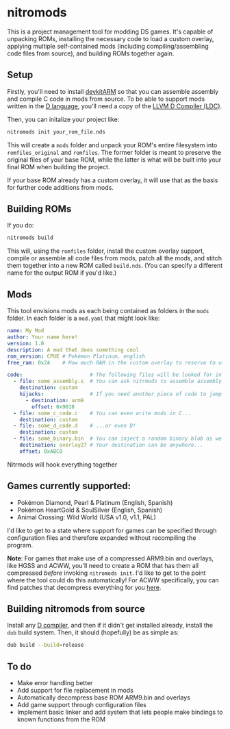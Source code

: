 # nitromods

This is a project management tool for modding DS games. It's capable of unpacking ROMs, installing the necessary code to load a custom overlay, applying multiple self-contained mods (including compiling/assembling code files from source), and building ROMs together again.


## Setup

Firstly, you'll need to install [devkitARM](https://devkitpro.org/wiki/Getting_Started) so that you can assemble assembly and compile C code in mods from source. To be able to support mods written in the [D language](https://dlang.org), you'll need a copy of the [LLVM D Compiler (LDC)](https://github.com/ldc-developers/ldc#installation).

Then, you can initalize your project like:

```sh
nitromods init your_rom_file.nds
```

This will create a `mods` folder and unpack your ROM's entire filesystem into `romfiles_original` and `romfiles`. The former folder is meant to preserve the original files of your base ROM, while the latter is what will be built into your final ROM when building the project. 

If your base ROM already has a custom overlay, it will use that as the basis for further code additions from mods.


## Building ROMs

If you do:

```sh
nitromods build
```

This will, using the `romfiles` folder, install the custom overlay support, compile or assemble all code files from mods, patch all the mods, and stitch them together into a new ROM called `build.nds`. (You can specify a different name for the output ROM if you'd like.)


## Mods

This tool envisions mods as each being contained as folders in the `mods` folder. In each folder is a `mod.yaml` that might look like:

```yaml
name: My Mod
author: Your name here!
version: 1.0
description: A mod that does something cool
rom_version: CPUE # Pokémon Platinum, english
free_ram: 0x24    # How much RAM in the custom overlay to reserve to use as free RAM

code:                      # The following files will be looked for in the `code` folder inside the mod folder.
  - file: some_assembly.s  # You can ask nitrmods to assemble assembly for you and put it in the custom overlay.
    destination: custom
    hijacks:               # If you need another piece of code to jump to yours, you can specify a hijack.
      - destination: arm9
        offset: 0x9018
  - file: some_c_code.c    # You can even write mods in C...
    destination: custom
  - file: some_d_code.d    # ...or even D!
    destination: custom
  - file: some_binary.bin  # You can inject a random binary blob as well.
    destination: overlay27 # Your destination can be anywhere...
    offset: 0xABC0
```

Nitrmods will hook everything together

## Games currently supported:

* Pokémon Diamond, Pearl & Platinum (English, Spanish)
* Pokémon HeartGold & SoulSilver (English, Spanish)
* Animal Crossing: Wild World (USA v1.0, v1.1, PAL)

I'd like to get to a state where support for games can be specified through configuration files and therefore expanded without recompiling the program.

**Note**: For games that make use of a compressed ARM9.bin and overlays, like HGSS and ACWW, you'll need to create a ROM that has them all compressed *before* invoking `nitromods init`. I'd like to get to the point where the tool could do this automatically! For ACWW specifically, you can find patches that decompress everything for you [here](https://github.com/TheGag96/acww-hax).


## Building nitromods from source

Install any [D compiler](https://dlang.org/download.html), and then if it didn't get installed already, install the `dub` build system. Then, it should (hopefully)  be as simple as:

```sh
dub build --build=release
```

## To do

* Make error handling better
* Add support for file replacement in mods
* Automatically decompress base ROM ARM9.bin and overlays
* Add game support through configuration files
* Implement basic linker and add system that lets people make bindings to known functions from the ROM